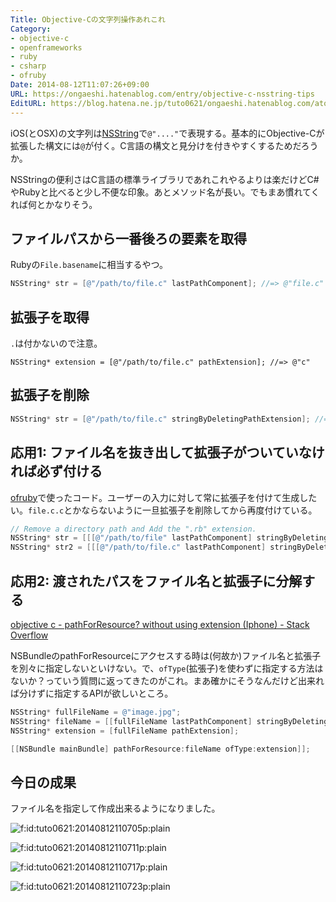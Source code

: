 ```yaml
---
Title: Objective-Cの文字列操作あれこれ
Category:
- objective-c
- openframeworks
- ruby
- csharp
- ofruby
Date: 2014-08-12T11:07:26+09:00
URL: https://ongaeshi.hatenablog.com/entry/objective-c-nsstring-tips
EditURL: https://blog.hatena.ne.jp/tuto0621/ongaeshi.hatenablog.com/atom/entry/12921228815730059690
---
```


iOS(とOSX)の文字列は[NSString](https://developer.apple.com/library/mac/documentation/Cocoa/Reference/Foundation/Classes/NSString_Class/Reference/NSString.html)で`@"...."`で表現する。基本的にObjective-Cが拡張した構文には`@`が付く。C言語の構文と見分けを付きやすくするためだろうか。

NSStringの便利さはC言語の標準ライブラリであれこれやるよりは楽だけどC#やRubyと比べると少し不便な印象。あとメソッド名が長い。でもまあ慣れてくれば何とかなりそう。

## ファイルパスから一番後ろの要素を取得
Rubyの`File.basename`に相当するやつ。

```objective-c
NSString* str = [@"/path/to/file.c" lastPathComponent]; //=> @"file.c"
```

## 拡張子を取得

`.`は付かないので注意。

```
NSString* extension = [@"/path/to/file.c" pathExtension]; //=> @"c"
```

## 拡張子を削除

```objective-c
NSString* str = [@"/path/to/file.c" stringByDeletingPathExtension]; //=> @"/path/to/file"
```

## 応用1: ファイル名を抜き出して拡張子がついていなければ必ず付ける

[ofruby](https://github.com/ongaeshi/ofruby-ios/blob/4c6c82601047fbf9eb4652573c82a52a75307cf6/apps/myApps/ofruby/src/SelectViewController.mm#L60)で使ったコード。ユーザーの入力に対して常に拡張子を付けて生成したい。`file.c.c`とかならないように一旦拡張子を削除してから再度付けている。

```objective-c
// Remove a directory path and Add the ".rb" extension.
NSString* str = [[[@"/path/to/file" lastPathComponent] stringByDeletingPathExtension] stringByAppendingString:@".c"]; //=> @"file.c"
NSString* str2 = [[[@"/path/to/file.c" lastPathComponent] stringByDeletingPathExtension] stringByAppendingString:@".c"]; //=> @"file.c"
```

## 応用2: 渡されたパスをファイル名と拡張子に分解する
[objective c - pathForResource? without using extension (Iphone) - Stack Overflow](http://stackoverflow.com/questions/1984572/pathforresource-without-using-extension-iphone)

NSBundleのpathForResourceにアクセスする時は(何故か)ファイル名と拡張子を別々に指定しないといけない。で、`ofType`(拡張子)を使わずに指定する方法はないか？っていう質問に返ってきたのがこれ。まあ確かにそうなんだけど出来れば分けずに指定するAPIが欲しいところ。

```objective-c
NSString* fullFileName = @"image.jpg";
NSString* fileName = [[fullFileName lastPathComponent] stringByDeletingPathExtension];
NSString* extension = [fullFileName pathExtension];

[[NSBundle mainBundle] pathForResource:fileName ofType:extension]];
```

## 今日の成果
ファイル名を指定して作成出来るようになりました。

<p><span itemscope itemtype="http://schema.org/Photograph"><img src="http://cdn-ak.f.st-hatena.com/images/fotolife/t/tuto0621/20140812/20140812110705.png" alt="f:id:tuto0621:20140812110705p:plain" title="f:id:tuto0621:20140812110705p:plain" class="hatena-fotolife" itemprop="image"></span></p>
<p><span itemscope itemtype="http://schema.org/Photograph"><img src="http://cdn-ak.f.st-hatena.com/images/fotolife/t/tuto0621/20140812/20140812110711.png" alt="f:id:tuto0621:20140812110711p:plain" title="f:id:tuto0621:20140812110711p:plain" class="hatena-fotolife" itemprop="image"></span></p>
<p><span itemscope itemtype="http://schema.org/Photograph"><img src="http://cdn-ak.f.st-hatena.com/images/fotolife/t/tuto0621/20140812/20140812110717.png" alt="f:id:tuto0621:20140812110717p:plain" title="f:id:tuto0621:20140812110717p:plain" class="hatena-fotolife" itemprop="image"></span></p>
<p><span itemscope itemtype="http://schema.org/Photograph"><img src="http://cdn-ak.f.st-hatena.com/images/fotolife/t/tuto0621/20140812/20140812110723.png" alt="f:id:tuto0621:20140812110723p:plain" title="f:id:tuto0621:20140812110723p:plain" class="hatena-fotolife" itemprop="image"></span></p>




